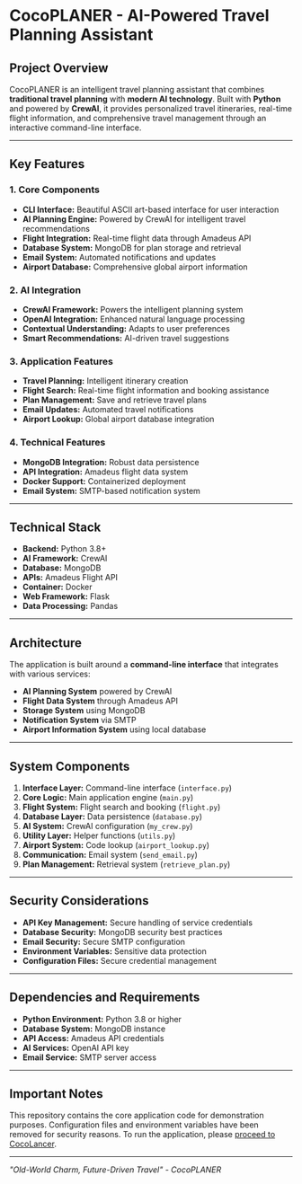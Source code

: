 # CocoPLANER - AI-Powered Travel Planning Assistant

## Project Overview
CocoPLANER is an intelligent travel planning assistant that combines **traditional travel planning** with **modern AI technology**. Built with **Python** and powered by **CrewAI**, it provides personalized travel itineraries, real-time flight information, and comprehensive travel management through an interactive command-line interface.

---

## Key Features

### 1. Core Components
- **CLI Interface:** Beautiful ASCII art-based interface for user interaction  
- **AI Planning Engine:** Powered by CrewAI for intelligent travel recommendations  
- **Flight Integration:** Real-time flight data through Amadeus API  
- **Database System:** MongoDB for plan storage and retrieval  
- **Email System:** Automated notifications and updates  
- **Airport Database:** Comprehensive global airport information  

### 2. AI Integration
- **CrewAI Framework:** Powers the intelligent planning system  
- **OpenAI Integration:** Enhanced natural language processing  
- **Contextual Understanding:** Adapts to user preferences  
- **Smart Recommendations:** AI-driven travel suggestions  

### 3. Application Features
- **Travel Planning:** Intelligent itinerary creation  
- **Flight Search:** Real-time flight information and booking assistance  
- **Plan Management:** Save and retrieve travel plans  
- **Email Updates:** Automated travel notifications  
- **Airport Lookup:** Global airport database integration  

### 4. Technical Features
- **MongoDB Integration:** Robust data persistence  
- **API Integration:** Amadeus flight data system  
- **Docker Support:** Containerized deployment  
- **Email System:** SMTP-based notification system  

---

## Technical Stack
- **Backend:** Python 3.8+  
- **AI Framework:** CrewAI  
- **Database:** MongoDB  
- **APIs:** Amadeus Flight API  
- **Container:** Docker  
- **Web Framework:** Flask  
- **Data Processing:** Pandas  

---

## Architecture
The application is built around a **command-line interface** that integrates with various services:
- **AI Planning System** powered by CrewAI  
- **Flight Data System** through Amadeus API  
- **Storage System** using MongoDB  
- **Notification System** via SMTP  
- **Airport Information System** using local database  

---

## System Components
1. **Interface Layer:** Command-line interface (`interface.py`)  
2. **Core Logic:** Main application engine (`main.py`)  
3. **Flight System:** Flight search and booking (`flight.py`)  
4. **Database Layer:** Data persistence (`database.py`)  
5. **AI System:** CrewAI configuration (`my_crew.py`)  
6. **Utility Layer:** Helper functions (`utils.py`)  
7. **Airport System:** Code lookup (`airport_lookup.py`)  
8. **Communication:** Email system (`send_email.py`)  
9. **Plan Management:** Retrieval system (`retrieve_plan.py`)  

---

## Security Considerations
- **API Key Management:** Secure handling of service credentials  
- **Database Security:** MongoDB security best practices  
- **Email Security:** Secure SMTP configuration  
- **Environment Variables:** Sensitive data protection  
- **Configuration Files:** Secure credential management  

---

## Dependencies and Requirements
- **Python Environment:** Python 3.8 or higher  
- **Database System:** MongoDB instance  
- **API Access:** Amadeus API credentials  
- **AI Services:** OpenAI API key  
- **Email Service:** SMTP server access  

---

## Important Notes
This repository contains the core application code for demonstration purposes. Configuration files and environment variables have been removed for security reasons. To run the application, please [proceed to CocoLancer](https://cocolancer.com).


---

*"Old-World Charm, Future-Driven Travel" - CocoPLANER*
